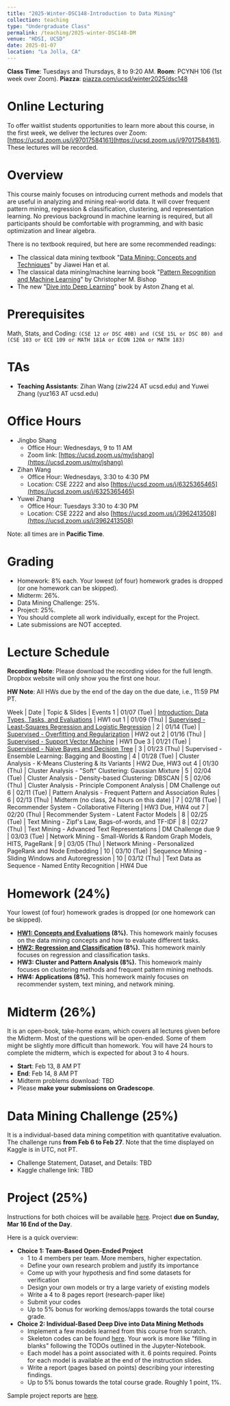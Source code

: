 ```yaml
---
title: "2025-Winter-DSC148-Introduction to Data Mining"
collection: teaching
type: "Undergraduate Class"
permalink: /teaching/2025-winter-DSC148-DM
venue: "HDSI, UCSD"
date: 2025-01-07
location: "La Jolla, CA"
---
```


**Class Time**: Tuesdays and Thursdays, 8 to 9:20 AM.  **Room**: PCYNH 106 (1st week over Zoom).  **Piazza**: [piazza.com/ucsd/winter2025/dsc148](https://piazza.com/ucsd/winter2025/dsc148)

Online Lecturing
======


To offer waitlist students opportunities to learn more about this course, in the first week, we deliver the lectures over Zoom: [https://ucsd.zoom.us/j/97017584161](https://ucsd.zoom.us/j/97017584161). These lectures will be recorded. 



Overview
======

This course mainly focuses on introducing current methods and models that are useful in analyzing and mining real-world data. It will cover frequent pattern mining, regression & classification, clustering, and representation learning. No previous background in machine learning is required, but all participants should be comfortable with programming, and with basic optimization and linear algebra. 

There is no textbook required, but here are some recommended readings:
- The classical data mining textbook "[Data Mining: Concepts and Techniques](https://books.google.com/books/about/Data_Mining_Concepts_and_Techniques.html?id=pQws07tdpjoC&source=kp_book_description)" by Jiawei Han et al.
- The classical data mining/machine learning book "[Pattern Recognition and Machine Learning](https://books.google.com/books/about/Pattern_Recognition_and_Machine_Learning.html?id=HL4HrgEACAAJ&source=kp_book_description)" by Christopher M. Bishop
- The new "[Dive into Deep Learning](https://d2l.ai/)" book by Aston Zhang et al.


Prerequisites
======

Math, Stats, and Coding: `(CSE 12 or DSC 40B) and (CSE 15L or DSC 80) and (CSE 103 or ECE 109 or MATH 181A or ECON 120A or MATH 183)`

TAs
======

- **Teaching Assistants**: Zihan Wang (ziw224 AT ucsd.edu) and Yuwei Zhang (yuz163 AT ucsd.edu)

Office Hours
======

- Jingbo Shang
    - Office Hour: Wednesdays, 9 to 11 AM
    - Zoom link: [https://ucsd.zoom.us/my/jshang](https://ucsd.zoom.us/my/jshang)
- Zihan Wang
    - Office Hour: Wednesdays, 3:30 to 4:30 PM
    - Location: CSE 2222 and also [https://ucsd.zoom.us/j/6325365465](https://ucsd.zoom.us/j/6325365465)
- Yuwei Zhang
    - Office Hour: Tuesdays 3:30 to 4:30 PM
    - Location: CSE 2222 and also [https://ucsd.zoom.us/j/3962413508](https://ucsd.zoom.us/j/3962413508)

Note: all times are in **Pacific Time**.

Grading
======

- Homework: 8% each. Your lowest (of four) homework grades is dropped (or one homework can be skipped).
- Midterm: 26%.
- Data Mining Challenge: 25%.
- Project: 25%.
- You should complete all work individually, except for the Project.
- Late submissions are NOT accepted.

Lecture Schedule
======

**Recording Note**: Please download the recording video for the full length. Dropbox website will only show you the first one hour.

**HW Note**: All HWs due by the end of the day on the due date, i.e., 11:59 PM PT. 

Week | Date        | Topic & Slides                                                  | Events
1    | 01/07 (Tue) | [Introduction: Data Types, Tasks, and Evaluations](https://www.dropbox.com/scl/fo/cq0rmpoxkyj2qm1jpmads/ABe-EvKDt7ZoGtiWQRpAPL4?rlkey=p1jiiav6ihe1vzy9ui7a4iw33&dl=0) | HW1 out
1    | 01/09 (Thu) | [Supervised - Least-Squares Regression and Logistic Regression](https://www.dropbox.com/scl/fo/rj1xmow4gysayl8o79gud/AOuHVGkfg2P7jkA8FuW3Qr0?rlkey=1c25fyjlhlq571jtmvw3yy7hj&dl=0) |
2    | 01/14 (Tue) | [Supervised - Overfitting and Regularization](https://www.dropbox.com/scl/fo/ib5uv0n8fl6svjhq2am7e/AENjyrK7iZKjnsXBtMI0k8c?rlkey=y71knp7bb9kag8vkdlahwqcrb&dl=0) | HW2 out
2    | 01/16 (Thu) | [Supervised - Support Vector Machine](https://www.dropbox.com/scl/fo/hna03cj7zd0u547njeqaq/APwfonvmn6uqmOxRQIxsH-M?rlkey=2cocd2vtuxg5gyoytco86uodj&dl=0) | HW1 Due
3    | 01/21 (Tue) | [Supervised - Naive Bayes and Decision Tree](https://www.dropbox.com/scl/fo/5wpf5owj8o3bcx2qsn4j0/AGSpCJ--10XblOD9E6qAPU4?rlkey=q2amwd5q9n8dotg9k0kval6uh&dl=0) |
3    | 01/23 (Thu) | Supervised - Ensemble Learning: Bagging and Boosting | 
4    | 01/28 (Tue) | Cluster Analysis - K-Means Clustering & its Variants | HW2 Due, HW3 out
4    | 01/30 (Thu) | Cluster Analysis - "Soft" Clustering: Gaussian Mixture |
5    | 02/04 (Tue) | Cluster Analysis - Density-based Clustering: DBSCAN |
5    | 02/06 (Thu) | Cluster Analysis - Principle Component Analysis | DM Challenge out
6    | 02/11 (Tue) | Pattern Analysis - Frequent Pattern and Association Rules |
6    | 02/13 (Thu) | Midterm (no class, 24 hours on this date) |
7    | 02/18 (Tue) | Recommender System - Collaborative Filtering | HW3 Due, HW4 out
7    | 02/20 (Thu) | Recommender System - Latent Factor Models |
8    | 02/25 (Tue) | Text Mining - Zipf's Law, Bags-of-words, and TF-IDF |
8    | 02/27 (Thu) | Text Mining - Advanced Text Representations | DM Challenge due
9    | 03/03 (Tue) | Network Mining - Small-Worlds & Random Graph Models, HITS, PageRank | 
9    | 03/05 (Thu) | Network Mining - Personalized PageRank and Node Embedding |
10   | 03/10 (Tue) | Sequence Mining - Sliding Windows and Autoregression |
10   | 03/12 (Thu) | Text Data as Sequence - Named Entity Recognition | HW4 Due

Homework (24%)
======

Your lowest (of four) homework grades is dropped (or one homework can be skipped).

- **[HW1: Concepts and Evaluations](https://www.dropbox.com/scl/fi/o8a22l6wqiq697jqf3b65/DSC148_W25_HW1.pdf?rlkey=mfh0dvigmggfi8nebgojpittm&dl=0) (8%).** This homework mainly focuses on the data mining concepts and how to evaluate different tasks.
- **[HW2: Regression and Classification](https://www.dropbox.com/scl/fi/8xvrdt5aohiajr3udmi1a/DSC148_W25_HW2.pdf?rlkey=9dpyp8xen5nz2ilhokivvv8fe&dl=0) (8%).** This homework mainly focuses on regression and classification tasks.
- **HW3: Cluster and Pattern Analysis (8%).** This homework mainly focuses on clustering methods and frequent pattern mining methods.
- **HW4: Applications (8%).** This homework mainly focuses on recommender system, text mining, and network mining.

Midterm (26%)
======

It is an open-book, take-home exam, which covers all lectures given before the Midterm. Most of the questions will be open-ended. Some of them might be slightly more difficult than homework. You will have 24 hours to complete the midterm, which is expected for about 3 to 4 hours.

- **Start**: Feb 13, 8 AM PT
- **End**: Feb 14, 8 AM PT
- Midterm problems download: TBD
- Please **make your submissions on Gradescope**.

Data Mining Challenge (25%)
======

It is a individual-based data mining competition with quantitative evaluation. The challenge runs **from Feb 6 to Feb 27**. Note that the time displayed on Kaggle is in UTC, not PT.

- Challenge Statement, Dataset, and Details: TBD
- Kaggle challenge link: TBD

Project (25%)
======

Instructions for both choices will be available [here](https://www.dropbox.com/s/aqkk6q6hjtpzwbq/Project%20Instructions.pdf?dl=0). Project **due on Sunday, Mar 16 End of the Day**.

Here is a quick overview:
- **Choice 1: Team-Based Open-Ended Project**
    - 1 to 4 members per team. More members, higher expectation.
    - Define your own research problem and justify its importance
    - Come up with your hypothesis and find some datasets for verification
    - Design your own models or try a large variety of existing models
    - Write a 4 to 8 pages report (research-paper like)
    - Submit your codes
    - Up to 5% bonus for working demos/apps towards the total course grade.
- **Choice 2: Individual-Based Deep Dive into Data Mining Methods**
    - Implement a few models learned from this course from scratch.
    - Skeleton codes can be found [here](https://www.dropbox.com/sh/y5a5wvrysbl7mrd/AAARcWGHjlWRN9E-6B9H3KFCa?dl=0). Your work is more like "filling in blanks" following the TODOs outlined in the Jupyter-Notebook.
    - Each model has a point associated with it. 6 points required. Points for each model is available at the end of the instruction slides.
    - Write a report (pages based on points) describing your interesting findings.
    - Up to 5% bonus towards the total course grade. Roughly 1 point, 1%.

Sample project reports are [here](https://www.dropbox.com/sh/6h2x141rh6if95g/AABnk8dVw3SbbHIYadXsn7Hba?dl=0).